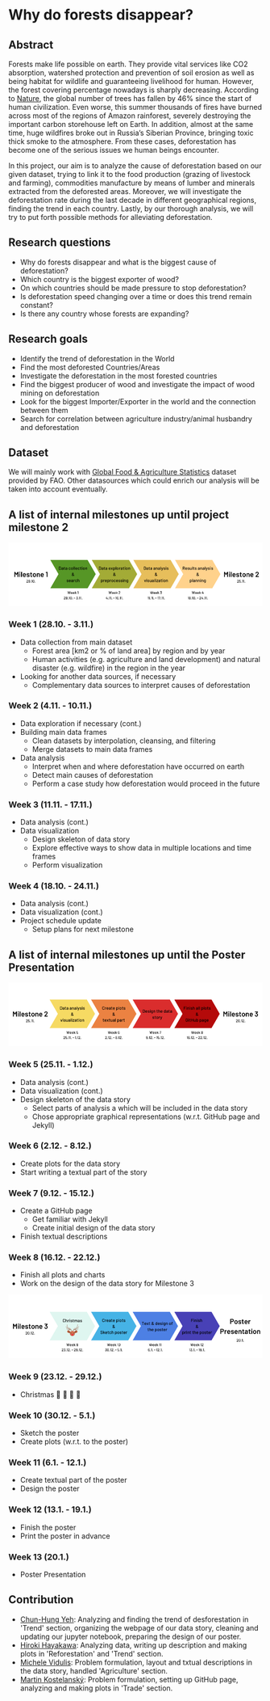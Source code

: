 # Why do forests disappear?

## Abstract

Forests make life possible on earth. They provide vital services like CO2 absorption, watershed protection and prevention of soil erosion as well as being habitat for wildlife and guaranteeing livelihood for human. However, the forest covering percentage nowadays is sharply decreasing. According to [Nature](https://www.nature.com/articles/nature14967), the global number of trees has fallen by 46% since the start of human civilization. Even worse, this summer thousands of fires have burned across most of the regions of Amazon rainforest, severely destroying the important carbon storehouse left on Earth. In addition, almost at the same time, huge wildfires broke out in Russia’s Siberian Province, bringing toxic thick smoke to the atmosphere. From these cases, deforestation has become one of the serious issues we human beings encounter.

In this project, our aim is to analyze the cause of deforestation based on our given dataset, trying to link it to the food production (grazing of livestock and farming), commodities manufacture by means of lumber and minerals extracted from the deforested areas. Moreover, we will investigate the deforestation rate during the last decade in different geographical regions, finding the trend in each country. Lastly, by our thorough analysis, we will try to put forth possible methods for alleviating deforestation.

## Research questions

- Why do forests disappear and what is the biggest cause of deforestation?
- Which country is the biggest exporter of wood?
- On which countries should be made pressure to stop deforestation?
- Is deforestation speed changing over a time or does this trend remain constant?
- Is there any country whose forests are expanding?

## Research goals

- Identify the trend of deforestation in the World
- Find the most deforested Countries/Areas
- Investigate the deforestation in the most forested countries
- Find the biggest producer of wood and investigate the impact of wood mining on deforestation
- Look for the biggest Importer/Exporter in the world and the connection between them
- Search for correlation between agriculture industry/animal husbandry and deforestation

## Dataset

We will mainly work with [Global Food & Agriculture Statistics](https://www.kaggle.com/unitednations/global-food-agriculture-statistics) dataset provided by FAO. Other datasources which could enrich our analysis will be taken into account eventually.

## A list of internal milestones up until project milestone 2

![Timeline of internal milestones](data/images/ada_milestones.png)

### Week 1 (28.10. - 3.11.)

- Data collection from main dataset
  - Forest area [km2 or % of land area] by region and by year
  - Human activities (e.g. agriculture and land development) and natural disaster (e.g. wildfire) in the region in the year
- Looking for another data sources, if necessary
  - Complementary data sources to interpret causes of deforestation

### Week 2 (4.11. - 10.11.)

- Data exploration if necessary (cont.)
- Building main data frames
  - Clean datasets by interpolation, cleansing, and filtering
  - Merge datasets to main data frames
- Data analysis
  - Interpret when and where deforestation have occurred on earth
  - Detect main causes of deforestation
  - Perform a case study how deforestation would proceed in the future

### Week 3 (11.11. - 17.11.)

- Data analysis (cont.)
- Data visualization
  - Design skeleton of data story
  - Explore effective ways to show data in multiple locations and time frames
  - Perform visualization

### Week 4 (18.10. - 24.11.)

- Data analysis (cont.)
- Data visualization (cont.)
- Project schedule update
  - Setup plans for next milestone

## A list of internal milestones up until the Poster Presentation

![Timeline of internal milestones](data/images/ada_timeline_2.png)

### Week 5 (25.11. - 1.12.)

- Data analysis (cont.)
- Data visualization (cont.)
- Design skeleton of the data story
  - Select parts of analysis a which will be included in the data story
  - Chose appropriate graphical representations (w.r.t. GitHub page and Jekyll)

### Week 6 (2.12. - 8.12.)

- Create plots for the data story
- Start writing a textual part of the story

### Week 7 (9.12. - 15.12.)

- Create a GitHub page
  - Get familiar with Jekyll
  - Create initial design of the data story
- Finish textual descriptions

### Week 8 (16.12. - 22.12.)

- Finish all plots and charts
- Work on the design of the data story for Milestone 3

![Timeline of internal milestones](data/images/ada_timeline_3.png)

### Week 9 (23.12. - 29.12.)

- Christmas :gift: :christmas_tree: :santa: :bell:

### Week 10 (30.12. - 5.1.)

- Sketch the poster
- Create plots (w.r.t. to the poster)

### Week 11 (6.1. - 12.1.)

- Create textual part of the poster
- Design the poster

### Week 12 (13.1. - 19.1.)

- Finish the poster
- Print the poster in advance

### Week 13 (20.1.)

- Poster Presentation

## Contribution
* [Chun-Hung Yeh](https://github.com/yehchunhung): Analyzing and finding the trend of desforestation in 'Trend' section, organizing the webpage of our data story, cleaning and updating our jupyter notebook, preparing the design of our poster.
* [Hiroki Hayakawa](https://github.com/hirokihayakawa07): Analyzing data, writing up description and making plots in 'Reforestation' and 'Trend' section.
* [Michele Vidulis](https://github.com/MicheleVidulis): Problem formulation, layout and txtual descriptions in the data story, handled 'Agriculture' section.
* [Martin Kostelanský](https://github.com/kostelansky17): Problem formulation, setting up GitHub page, analyzing and making plots in 'Trade' section.
